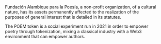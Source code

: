 Fundación Alambique para la Poesía, a non-profit organization, of a cultural nature, has its assets permanently affected to the realization of the purposes of general interest that is detailed in its statutes.

The POEM token is a social experiment run in 2021 in order to empower poetry through tokenization, mixing a classical industry with a Web3 environment that can empower authors.
